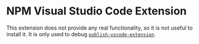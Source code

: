 # NPM Visual Studio Code Extension

This extension does not provide any real functionality, so it is not useful to install it. It is only used to debug [`publish-vscode-extension`](https://github.com/luxass/publish-vscode-extension).

